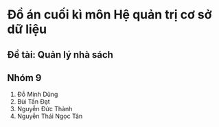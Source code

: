 # Đồ án cuối kì môn Hệ quản trị cơ sở dữ liệu
## Đề tài: Quản lý nhà sách
## Nhóm 9
1. Đỗ Minh Dũng
2. Bùi Tấn Đạt
3. Nguyễn Đức Thành
4. Nguyễn Thái Ngọc Tân
